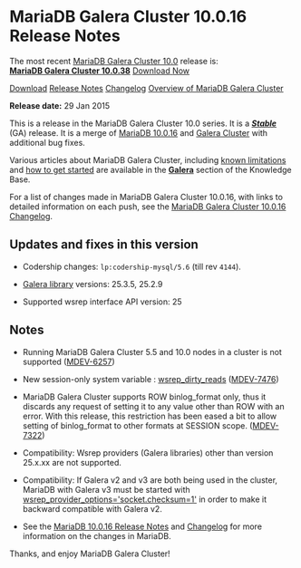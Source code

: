 # MariaDB Galera Cluster 10.0.16 Release Notes

The most recent [MariaDB Galera Cluster 10.0](/kb/en/galera/) release is:<br>
<span class="cstm-style lead"><strong>[MariaDB Galera Cluster 10.0.38](/replication/galera-cluster/mariadb-galera-cluster-releases/mariadb-galera-100-release-notes/mariadb-galera-cluster-10038-release-notes/)</strong> [Download<span>&nbsp;</span>Now](https://downloads.mariadb.org/mariadb-galera/10.0)</span>

[Download](http://downloads.mariadb.org/mariadb-galera/10.0.16)
[Release Notes](/replication/galera-cluster/mariadb-galera-cluster-releases/mariadb-galera-100-release-notes/mariadb-galera-cluster-10016-release-notes/)
[Changelog](/replication/galera-cluster/mariadb-galera-cluster-releases/mariadb-galera-100-changelogs/mariadb-galera-cluster-10016-changelog/)
[Overview of MariaDB Galera Cluster](/replication/galera-cluster/what-is-mariadb-galera-cluster/)

<strong>Release date:</strong> 29 Jan 2015

This is a release in the MariaDB Galera Cluster 10.0 series. It is a
<strong><em>[Stable](/kb/en/release-criteria/)</em></strong> (GA) release.  It is a merge of [MariaDB 10.0.16](/kb/en/mariadb-10016-release-notes/)
and [Galera Cluster](http://codership.com/content/using-galera-cluster) with
additional bug fixes.

Various articles about MariaDB Galera Cluster, including
[known limitations](/replication/galera-cluster/mariadb-galera-cluster-known-limitations/) and
[how to get started](/replication/galera-cluster/getting-started-with-mariadb-galera-cluster/) are
available in the <strong>[Galera](/kb/en/galera/)</strong> section of the Knowledge Base.

For a list of changes made in MariaDB Galera Cluster 10.0.16, with links to
detailed information on each push, see the
[MariaDB Galera Cluster 10.0.16 Changelog](/replication/galera-cluster/mariadb-galera-cluster-releases/mariadb-galera-100-changelogs/mariadb-galera-cluster-10016-changelog/).

## Updates and fixes in this version

- Codership changes: `lp:codership-mysql/5.6` (till rev `4144`).

- [Galera library](http://codership.com/content/using-galera-cluster)
  versions: 25.3.5, 25.2.9

- Supported wsrep interface API version: 25

## Notes

- Running MariaDB Galera Cluster 5.5 and 10.0 nodes in a cluster is not
  supported ([MDEV-6257](https://jira.mariadb.org/browse/MDEV-6257))

- New session-only system variable :
  [wsrep_dirty_reads](/kb/en/galera-cluster-system-variables/#wsrep_dirty_reads)
  ([MDEV-7476](https://jira.mariadb.org/browse/MDEV-7476))

- MariaDB Galera Cluster supports ROW binlog_format only, thus it discards any
  request of setting it to any value other than ROW with an error. With this
  release, this restriction has been eased a bit to allow setting of
  binlog_format to other formats at SESSION scope. ([MDEV-7322](https://jira.mariadb.org/browse/MDEV-7322))

- Compatibility: Wsrep providers (Galera libraries) other than version 25.x.xx
  are not supported.

- Compatibility: If Galera v2 and v3 are both being used in the cluster,
  MariaDB with Galera v3 must be started with
  [wsrep_provider_options='socket.checksum=1'](/kb/en/wsrep_provider_options/#socketchecksum)
  in order to make it backward compatible with Galera v2.

- See the [MariaDB 10.0.16 Release Notes](/kb/en/mariadb-10016-release-notes/) and
  [Changelog](/kb/en/mariadb-10016-changelog/) for more information on the changes in
  MariaDB.

Thanks, and enjoy MariaDB Galera Cluster!